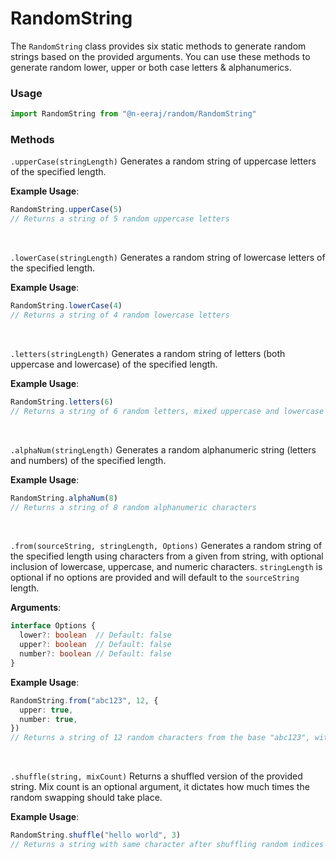 # RandomString

The `RandomString` class provides six static methods to generate random strings based on the provided arguments. You can use these methods to generate random lower, upper or both case letters & alphanumerics.

### Usage
```ts
import RandomString from "@n-eeraj/random/RandomString"
```

### Methods

`.upperCase(stringLength)`
Generates a random string of uppercase letters of the specified length.

**Example Usage**:
```ts
RandomString.upperCase(5)
// Returns a string of 5 random uppercase letters
```
<br />

`.lowerCase(stringLength)`
Generates a random string of lowercase letters of the specified length.

**Example Usage**:
```ts
RandomString.lowerCase(4)
// Returns a string of 4 random lowercase letters
```
<br />

`.letters(stringLength)`
Generates a random string of letters (both uppercase and lowercase) of the specified length.

**Example Usage**:
```ts
RandomString.letters(6)
// Returns a string of 6 random letters, mixed uppercase and lowercase
```
<br />

`.alphaNum(stringLength)`
Generates a random alphanumeric string (letters and numbers) of the specified length.

**Example Usage**:
```ts
RandomString.alphaNum(8)
// Returns a string of 8 random alphanumeric characters
```
<br />

`.from(sourceString, stringLength, Options)`
Generates a random string of the specified length using characters from a given from string, with optional inclusion of lowercase, uppercase, and numeric characters.
`stringLength` is optional if no options are provided and will default to the `sourceString` length.

**Arguments**:
```ts
interface Options {
  lower?: boolean  // Default: false
  upper?: boolean  // Default: false
  number?: boolean // Default: false
}
```

**Example Usage**:
```ts
RandomString.from("abc123", 12, {
  upper: true,
  number: true,
})
// Returns a string of 12 random characters from the base "abc123", with uppercase and numeric characters included
```
<br />

`.shuffle(string, mixCount)`
Returns a shuffled version of the provided string. Mix count is an optional argument, it dictates how much times the random swapping should take place.

**Example Usage**:
```ts
RandomString.shuffle("hello world", 3)
// Returns a string with same character after shuffling random indices 3 times
```
